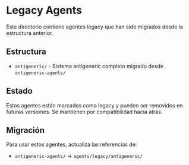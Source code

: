 # Legacy Agents

Este directorio contiene agentes legacy que han sido migrados desde la estructura anterior.

## Estructura

- `antigeneric/` - Sistema antigeneric completo migrado desde `antigeneric-agents/`

## Estado

Estos agentes están marcados como legacy y pueden ser removidos en futuras versiones.
Se mantienen por compatibilidad hacia atrás.

## Migración

Para usar estos agentes, actualiza las referencias de:
- `antigeneric-agents/` → `agents/legacy/antigeneric/`

